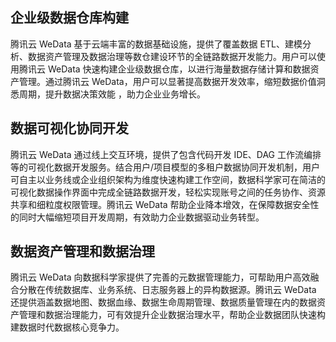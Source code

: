 ## 企业级数据仓库构建
腾讯云 WeData 基于云端丰富的数据基础设施，提供了覆盖数据 ETL、建模分析、数据资产管理及数据治理等数仓建设环节的全链路数据开发能力。用户可以使用腾讯云 WeData 快速构建企业级数据仓库，以进行海量数据存储计算和数据资产管理。通过腾讯云 WeData，用户可以显著提高数据开发效率，缩短数据价值洞悉周期，提升数据决策效能 ，助力企业业务增长。


## 数据可视化协同开发
腾讯云 WeData 通过线上交互环境，提供了包含代码开发 IDE、DAG 工作流编排等的可视化数据开发服务。结合用户/项目模型的多租户数据协同开发机制，用户可自主以业务线或企业组织架构为维度快速构建工作空间，数据科学家可在简洁的可视化数据操作界面中完成全链路数据开发，轻松实现账号之间的任务协作、资源共享和细粒度权限管理。腾讯云 WeData 帮助企业降本增效，在保障数据安全性的同时大幅缩短项目开发周期，有效助力企业数据驱动业务转型。


## 数据资产管理和数据治理
腾讯云 WeData 向数据科学家提供了完善的元数据管理能力，可帮助用户高效融合分散在传统数据库、业务系统、日志服务器上的异构数据源。腾讯云 WeData 还提供涵盖数据地图、数据血缘、数据生命周期管理、数据质量管理在内的数据资产管理和数据治理能力，可有效提升企业数据治理水平，帮助企业数据团队快速构建数据时代数据核心竞争力。
